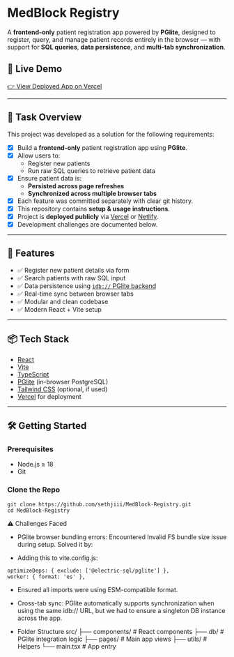 # MedBlock Registry

A **frontend-only** patient registration app powered by **PGlite**, designed to register, query, and manage patient records entirely in the browser — with support for **SQL queries**, **data persistence**, and **multi-tab synchronization**.

## 🚀 Live Demo

[👉 View Deployed App on Vercel](https://your-vercel-deployment-url.vercel.app)

---

## 📌 Task Overview

This project was developed as a solution for the following requirements:

- [x] Build a **frontend-only** patient registration app using **PGlite**.
- [x] Allow users to:
  - Register new patients
  - Run raw SQL queries to retrieve patient data
- [x] Ensure patient data is:
  - **Persisted across page refreshes**
  - **Synchronized across multiple browser tabs**
- [x] Each feature was committed separately with clear git history.
- [x] This repository contains **setup & usage instructions**.
- [x] Project is **deployed publicly** via [Vercel](https://vercel.com) or [Netlify](https://netlify.com).
- [x] Development challenges are documented below.

---

## 🧠 Features

- ✅ Register new patient details via form
- ✅ Search patients with raw SQL input
- ✅ Data persistence using [`idb://` PGlite backend](https://electric-sql.com/docs/pglite)
- ✅ Real-time sync between browser tabs
- ✅ Modular and clean codebase
- ✅ Modern React + Vite setup

---

## 📦 Tech Stack

- [React](https://reactjs.org/)
- [Vite](https://vitejs.dev/)
- [TypeScript](https://www.typescriptlang.org/)
- [PGlite](https://electric-sql.com/docs/pglite) (in-browser PostgreSQL)
- [Tailwind CSS](https://tailwindcss.com/) (optional, if used)
- [Vercel](https://vercel.com/) for deployment

---

## 🛠️ Getting Started

### Prerequisites

- Node.js ≥ 18
- Git

### Clone the Repo

```
git clone https://github.com/sethjiii/MedBlock-Registry.git
cd MedBlock-Registry
```

⚠️ Challenges Faced

- PGlite browser bundling errors:
  Encountered Invalid FS bundle size issue during setup. Solved it by:

- Adding this to vite.config.js:
```
optimizeDeps: { exclude: ['@electric-sql/pglite'] },
worker: { format: 'es' },
```
- Ensured all imports were using ESM-compatible format.
- Cross-tab sync:
  PGlite automatically supports synchronization when using the same idb:// URL, but we had to ensure a singleton DB instance across the app.

- Folder Structure
  src/
├── components/       # React components
├── db/               # PGlite integration logic
├── pages/            # Main app views
├── utils/            # Helpers
└── main.tsx          # App entry
